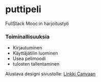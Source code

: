 # puttipeli
FullStack Mooc:in harjoitustyö

### Toiminallisuuksia
- Kirjautuminen
- Käyttäjätilin luominen
- Usea pelimoodi
- tulosten tallentaminen

Alustava designi sivustolle:
	[Linkki Canvaan](https://www.example.com](https://www.canva.com/design/DAF250LJGbo/3TtRJPhuMGxBiNyxib46Zw/edit?utm_content=DAF250LJGbo&utm_campaign=designshare&utm_medium=link2&utm_source=sharebutton)https://www.canva.com/design/DAF250LJGbo/3TtRJPhuMGxBiNyxib46Zw/edit?utm_content=DAF250LJGbo&utm_campaign=designshare&utm_medium=link2&utm_source=sharebutton)
